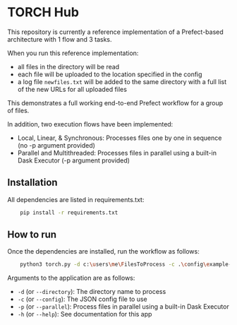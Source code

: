 # TORCH Hub

This repository is currently a reference implementation of a Prefect-based architecture with 1 flow and 3 tasks.

When you run this reference implementation:

- all files in the directory will be read 
- each file will be uploaded to the location specified in the config
- a log file `newfiles.txt` will be added to the same directory with a full list of the new URLs for all uploaded files

This demonstrates a full working end-to-end Prefect workflow for a group of files.

In addition, two execution flows have been implemented:

- Local, Linear, & Synchronous: Processes files one by one in sequence (no -p argument provided)
- Parallel and Multithreaded: Processes files in parallel using a built-in Dask Executor (-p argument provided)

## Installation

All dependencies are listed in requirements.txt:
```bash
    pip install -r requirements.txt
```

## How to run

Once the dependencies are installed, run the workflow as follows:

```bash
    python3 torch.py -d c:\users\me\FilesToProcess -c .\config\example-config.json -p
```

Arguments to the application are as follows:

- `-d` (or `--directory`): The directory name to process
- `-c` (or `--config`): The JSON config file to use 
- `-p` (or `--parallel`): Process files in parallel using a built-in Dask Executor
- `-h` (or `--help`): See documentation for this app